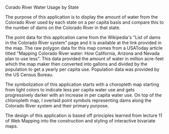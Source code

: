 Corado River Water Usage by State

The purpose of this application is to display the amount of water from the Colorado River used by each state on a per capita basis and compare this to the number of dams on the Colorado River in that state.

The point data for this application came from the Wikipedia's "List of dams in the Colorado River system" page and it is available at the link provided in the map. The raw polygon data for this map comes from a USAToday article titled "Mapping Colorado River water: How California, Arizona and Nevada plan to use less". This data provided the amount of water in million acre-feet which the map maker then converted into gallons and divided by the population to get a yearly per capita use. Population data was provided by the US Census Bureau. 

The symbolization of this application starts with a choropleth map starting from light colors to indicate less per capita water use and gets progressively darker with an increase in per capita water use. On top of the chloropleth map, I overlaid point symbols representing dams along the Colorado River system and their primary purpose.

The design of this application is based off principles learned from lecture 11 of Web Mapping into the construction and styling of interactive bivariate maps.